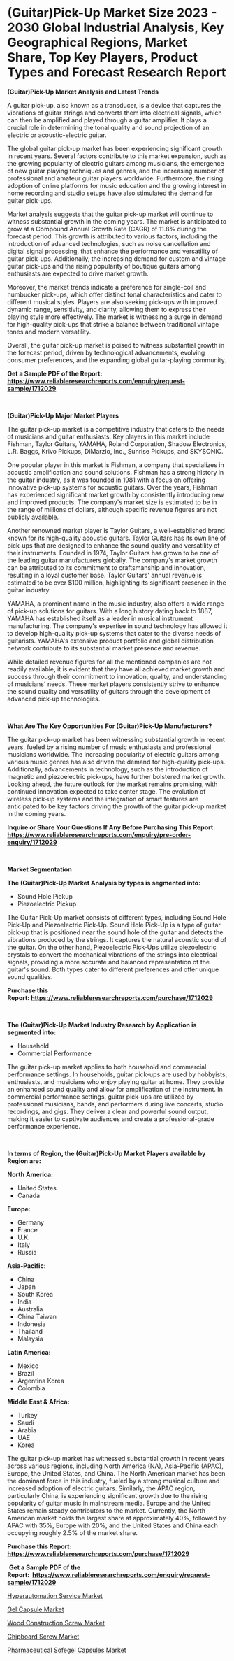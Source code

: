 <p><h1>(Guitar)Pick-Up Market Size 2023 - 2030 Global Industrial Analysis, Key Geographical Regions, Market Share, Top Key Players, Product Types and Forecast Research Report</h1></p><p><strong>(Guitar)Pick-Up Market Analysis and Latest Trends</strong></p>
<p><p>A guitar pick-up, also known as a transducer, is a device that captures the vibrations of guitar strings and converts them into electrical signals, which can then be amplified and played through a guitar amplifier. It plays a crucial role in determining the tonal quality and sound projection of an electric or acoustic-electric guitar.</p><p>The global guitar pick-up market has been experiencing significant growth in recent years. Several factors contribute to this market expansion, such as the growing popularity of electric guitars among musicians, the emergence of new guitar playing techniques and genres, and the increasing number of professional and amateur guitar players worldwide. Furthermore, the rising adoption of online platforms for music education and the growing interest in home recording and studio setups have also stimulated the demand for guitar pick-ups.</p><p>Market analysis suggests that the guitar pick-up market will continue to witness substantial growth in the coming years. The market is anticipated to grow at a Compound Annual Growth Rate (CAGR) of 11.8% during the forecast period. This growth is attributed to various factors, including the introduction of advanced technologies, such as noise cancellation and digital signal processing, that enhance the performance and versatility of guitar pick-ups. Additionally, the increasing demand for custom and vintage guitar pick-ups and the rising popularity of boutique guitars among enthusiasts are expected to drive market growth.</p><p>Moreover, the market trends indicate a preference for single-coil and humbucker pick-ups, which offer distinct tonal characteristics and cater to different musical styles. Players are also seeking pick-ups with improved dynamic range, sensitivity, and clarity, allowing them to express their playing style more effectively. The market is witnessing a surge in demand for high-quality pick-ups that strike a balance between traditional vintage tones and modern versatility.</p><p>Overall, the guitar pick-up market is poised to witness substantial growth in the forecast period, driven by technological advancements, evolving consumer preferences, and the expanding global guitar-playing community.</p></p>
<p><strong>Get a Sample PDF of the Report:&nbsp; <a href="https://www.reliableresearchreports.com/enquiry/request-sample/1712029">https://www.reliableresearchreports.com/enquiry/request-sample/1712029</a></strong></p>
<p>&nbsp;</p>
<p><strong>(Guitar)Pick-Up Major Market Players</strong></p>
<p><p>The guitar pick-up market is a competitive industry that caters to the needs of musicians and guitar enthusiasts. Key players in this market include Fishman, Taylor Guitars, YAMAHA, Roland Corporation, Shadow Electronics, L.R. Baggs, Krivo Pickups, DiMarzio, Inc., Sunrise Pickups, and SKYSONIC.</p><p>One popular player in this market is Fishman, a company that specializes in acoustic amplification and sound solutions. Fishman has a strong history in the guitar industry, as it was founded in 1981 with a focus on offering innovative pick-up systems for acoustic guitars. Over the years, Fishman has experienced significant market growth by consistently introducing new and improved products. The company's market size is estimated to be in the range of millions of dollars, although specific revenue figures are not publicly available.</p><p>Another renowned market player is Taylor Guitars, a well-established brand known for its high-quality acoustic guitars. Taylor Guitars has its own line of pick-ups that are designed to enhance the sound quality and versatility of their instruments. Founded in 1974, Taylor Guitars has grown to be one of the leading guitar manufacturers globally. The company's market growth can be attributed to its commitment to craftsmanship and innovation, resulting in a loyal customer base. Taylor Guitars' annual revenue is estimated to be over $100 million, highlighting its significant presence in the guitar industry.</p><p>YAMAHA, a prominent name in the music industry, also offers a wide range of pick-up solutions for guitars. With a long history dating back to 1887, YAMAHA has established itself as a leader in musical instrument manufacturing. The company's expertise in sound technology has allowed it to develop high-quality pick-up systems that cater to the diverse needs of guitarists. YAMAHA's extensive product portfolio and global distribution network contribute to its substantial market presence and revenue.</p><p>While detailed revenue figures for all the mentioned companies are not readily available, it is evident that they have all achieved market growth and success through their commitment to innovation, quality, and understanding of musicians' needs. These market players consistently strive to enhance the sound quality and versatility of guitars through the development of advanced pick-up technologies.</p></p>
<p>&nbsp;</p>
<p><strong>What Are The Key Opportunities For (Guitar)Pick-Up Manufacturers?</strong></p>
<p><p>The guitar pick-up market has been witnessing substantial growth in recent years, fueled by a rising number of music enthusiasts and professional musicians worldwide. The increasing popularity of electric guitars among various music genres has also driven the demand for high-quality pick-ups. Additionally, advancements in technology, such as the introduction of magnetic and piezoelectric pick-ups, have further bolstered market growth. Looking ahead, the future outlook for the market remains promising, with continued innovation expected to take center stage. The evolution of wireless pick-up systems and the integration of smart features are anticipated to be key factors driving the growth of the guitar pick-up market in the coming years.</p></p>
<p><strong>Inquire or Share Your Questions If Any Before Purchasing This Report: <a href="https://www.reliableresearchreports.com/enquiry/pre-order-enquiry/1712029">https://www.reliableresearchreports.com/enquiry/pre-order-enquiry/1712029</a></strong></p>
<p>&nbsp;</p>
<p><strong>Market Segmentation</strong></p>
<p><strong>The (Guitar)Pick-Up Market Analysis by types is segmented into:</strong></p>
<p><ul><li>Sound Hole Pickup</li><li>Piezoelectric Pickup</li></ul></p>
<p><p>The Guitar Pick-Up market consists of different types, including Sound Hole Pick-Up and Piezoelectric Pick-Up. Sound Hole Pick-Up is a type of guitar pick-up that is positioned near the sound hole of the guitar and detects the vibrations produced by the strings. It captures the natural acoustic sound of the guitar. On the other hand, Piezoelectric Pick-Ups utilize piezoelectric crystals to convert the mechanical vibrations of the strings into electrical signals, providing a more accurate and balanced representation of the guitar's sound. Both types cater to different preferences and offer unique sound qualities.</p></p>
<p><strong>Purchase this Report:&nbsp;<a href="https://www.reliableresearchreports.com/purchase/1712029">https://www.reliableresearchreports.com/purchase/1712029</a></strong></p>
<p>&nbsp;</p>
<p><strong>The (Guitar)Pick-Up Market Industry Research by Application is segmented into:</strong></p>
<p><ul><li>Household</li><li>Commercial Performance</li></ul></p>
<p><p>The guitar pick-up market applies to both household and commercial performance settings. In households, guitar pick-ups are used by hobbyists, enthusiasts, and musicians who enjoy playing guitar at home. They provide an enhanced sound quality and allow for amplification of the instrument. In commercial performance settings, guitar pick-ups are utilized by professional musicians, bands, and performers during live concerts, studio recordings, and gigs. They deliver a clear and powerful sound output, making it easier to captivate audiences and create a professional-grade performance experience.</p></p>
<p>&nbsp;</p>
<p><strong>In terms of Region, the (Guitar)Pick-Up Market Players available by Region are:</strong></p>
<p>
    <p> <strong> North America: </strong>
        <ul>
            <li>United States</li>
            <li>Canada</li>
        </ul>
        </p> 
    <p> <strong> Europe: </strong>
        <ul>
            <li>Germany</li>
            <li>France</li>
            <li>U.K.</li>
            <li>Italy</li>
            <li>Russia</li>
        </ul>
        </p> 
    <p> <strong> Asia-Pacific: </strong>
        <ul>
            <li>China</li>
            <li>Japan</li>
            <li>South Korea</li>
            <li>India</li>
            <li>Australia</li>
            <li>China Taiwan</li>
            <li>Indonesia</li>
            <li>Thailand</li>
            <li>Malaysia</li>
        </ul>
        </p> 
    <p> <strong> Latin America: </strong>
        <ul>
            <li>Mexico</li>
            <li>Brazil</li>
            <li>Argentina Korea</li>
            <li>Colombia</li>
        </ul>
        </p> 
    <p> <strong> Middle East & Africa: </strong>
        <ul>
            <li>Turkey</li>
            <li>Saudi</li>
            <li>Arabia</li>
            <li>UAE</li>
            <li>Korea</li>
        </ul>
    </p>
    </p>
<p><p>The guitar pick-up market has witnessed substantial growth in recent years across various regions, including North America (NA), Asia-Pacific (APAC), Europe, the United States, and China. The North American market has been the dominant force in this industry, fueled by a strong musical culture and increased adoption of electric guitars. Similarly, the APAC region, particularly China, is experiencing significant growth due to the rising popularity of guitar music in mainstream media. Europe and the United States remain steady contributors to the market. Currently, the North American market holds the largest share at approximately 40%, followed by APAC with 35%, Europe with 20%, and the United States and China each occupying roughly 2.5% of the market share.</p></p>
<p><strong>Purchase this Report: <a href="https://www.reliableresearchreports.com/purchase/1712029">https://www.reliableresearchreports.com/purchase/1712029</a></strong></p>
<p>&nbsp;<strong>Get a Sample PDF of the Report:&nbsp;&nbsp;<a href="https://www.reliableresearchreports.com/enquiry/request-sample/1712029">https://www.reliableresearchreports.com/enquiry/request-sample/1712029</a></strong></p>
<p><strong></strong></p>
<p><p><a href="https://medium.com/@katlynbauch/hyperautomation-service-market-trends-and-market-analysis-forecasted-for-period-2023-2030-57e48e375eca">Hyperautomation Service Market</a></p><p><a href="https://medium.com/@jackytorphy/gel-capsule-market-outlook-industry-overview-and-forecast-2023-to-2030-5b7bc91e086d">Gel Capsule Market</a></p><p><a href="https://github.com/kartikreportprime/Market-Research-Report-List-1/blob/main/wood-construction-screw-market.md">Wood Construction Screw Market</a></p><p><a href="https://github.com/JameTravis/Market-Research-Report-List-2/blob/main/chipboard-screw-market.md">Chipboard Screw Market</a></p><p><a href="https://medium.com/@ashlybednar2023/pharmaceutical-sofegel-capsules-market-trends-and-market-analysis-forecasted-for-period-2023-2030-88d298762de5">Pharmaceutical Sofegel Capsules Market</a></p></p>